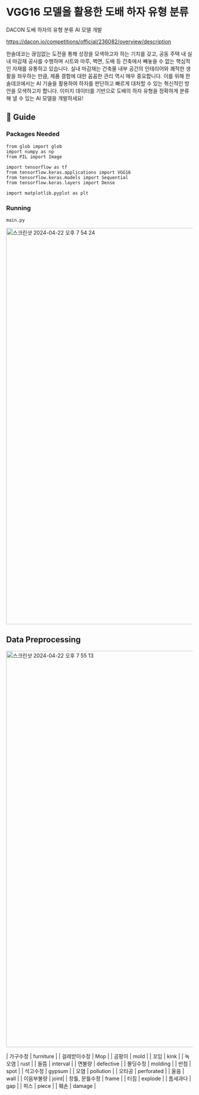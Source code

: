 # VGG16 모델을 활용한 도배 하자 유형 분류
DACON 도배 하자의 유형 분류 AI 모델 개발

https://dacon.io/competitions/official/236082/overview/description

한솔데코는 끊임없는 도전을 통해 성장을 모색하고자 하는 기치를 갖고, 공동 주택 내 실내 마감재 공사를 수행하며 시트와 마루, 벽면, 도배 등 건축에서 빼놓을 수 없는 핵심적인 자재를 유통하고 있습니다.
실내 마감재는 건축물 내부 공간의 인테리어와 쾌적한 생활을 좌우하는 만큼, 제품 결함에 대한 꼼꼼한 관리 역시 매우 중요합니다.
이를 위해 한솔데코에서는 AI 기술을 활용하여 하자를 판단하고 빠르게 대처할 수 있는 혁신적인 방안을 모색하고자 합니다.
이미지 데이터를 기반으로 도배의 하자 유형을 정확하게 분류해 낼 수 있는 AI 모델을 개발하세요!


## 🔖 Guide
### Packages Needed
    
    from glob import glob
    import numpy as np
    from PIL import Image

    import tensorflow as tf
    from tensorflow.keras.applications import VGG16
    from tensorflow.keras.models import Sequential
    from tensorflow.keras.layers import Dense
    
    import matplotlib.pyplot as plt
    
### Running
    main.py



<img width="1070" alt="스크린샷 2024-04-22 오후 7 54 24" src="https://github.com/westnowise/pagingVGG16/assets/98007431/e7178443-de9b-45f7-8ec4-0441f95a4d44">

## Data Preprocessing
<img width="1070" alt="스크린샷 2024-04-22 오후 7 55 13" src="https://github.com/westnowise/pagingVGG16/assets/98007431/7d4a4bf8-a0c8-4944-b563-d9e1550b4b10">

| 가구수정 | furniture |
| 걸레받이수정 | Mop |
| 곰팡이 | mold |
| 꼬임 | kink |
| 녹오염 | rust |
| 들뜸 | interval |
| 면불량 | defective |
| 몰딩수정 | molding |
| 반점 | spot |
| 석고수정 | gypsum |
| 오염 | pollution |
| 오타공  | perforated |
| 울음 | wall |
| 이음부불량 | joint|
| 창틀, 문틀수정 | frame |
| 터짐 | explode |
| 틈새과다 | gap |
| 피스 | piece |
| 훼손 | damage |
